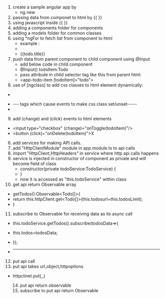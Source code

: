 1. create a sample angular app by 
    * ng new <app name> 
2. passing data from componet to html by {{  }}
3. using javascript inside {{ }}
4. adding a components folder for components
5. adding a models folder for common classes
6. using *ngFor to fetch list  from component to html 
   * example :
   * <li *ngFor="let todo of todos"> {{todo.title}} </li>
7. push data from parent component to child component using @Input
   * add below code in child component
    * @Input() todoItem:Todo
   * pass attribute in child selector tag like this from parent html:
    * <app-todo-item [todoItem]="todo"></app-todo-item>
8. use of [ngclass]  to add css classes to html element dynamically:
  * <div [ngClass]="setClasses()">
  *  --- tags which cause events to make css class set/unset-----
  * </div>
9. add  (change) and (click) events to html elements
  * <input type="checkbox" (change)="onToggle(todoItem)"/>
  * <button (click)="onDelete(todoItem)">X</button> 
6. add services  for making API calls.
7. add "HttpClientModule" module in app.module.ts to api calls
8. import "HttpClient,HttpHeaders" in service where http api calls happens
9. service is injected in constructor of component as private and will become field of class
   * constructor(private  todoService:TodoService) {
   * }
   * now it is accessed as "this.todoService" within class
10. get api return Observable array
   * getTodos():Observable<Todo[]>{ 
   * return this.httpClient.get<Todo[]>(this.todosurl+this.todosLimit);
   * }
11. subscribe to Observable for receiving data as its async call
   * this.todoService.getTodos().subscribe(todosData=>{
   * this.todos=todosData;
   * });

* -----------------------------------------------------------
12. put api call 
13. put api takes url,object,httpoptions 
   * httpclinet.put(<url>,<object>,<httpoptions>)
14. put api return observable<any> 
15. subscribe to put api return Observable<any>




